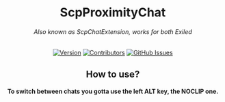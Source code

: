 <h1 align="center">ScpProximityChat</h1>
<h6 align="center">Also known as ScpChatExtension, works for both Exiled</h6>

<div align="center">

[![Version](https://img.shields.io/github/v/release/keternode/ScpProximityChat?sort=semver&style=flat-square&color=8DBBE9&label=Version)]()
[![Contributors](https://img.shields.io/github/contributors-anon/keternode/ScpProximityChat?color=90E59A&style=flat-square&label=Contributors)]()
[![GitHub Issues](https://img.shields.io/github/issues/keternode/ScpProximityChat.svg?style=flat-square&label=Issues&color=d77982)](https://github.com/Jesus-QC/CursedMod/issues)

</div>


<div align="center">
<h2>How to use?</h1>
<h4>To switch between chats you gotta use the left ALT key, the NOCLIP one.</h4>
</div>
